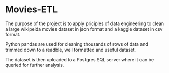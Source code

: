 # Movies-ETL

The purpose of the project is to apply priciples of data engineering to clean a large wikipeida movies dataset in json format and a kaggle dataset in csv format.

Python pandas are used for cleaning thousands of rows of data and trimmed down to a readble, well formatted and useful dataset.

The dataset is then uploaded to a Postgres SQL server where it can be queried for further analysis.
